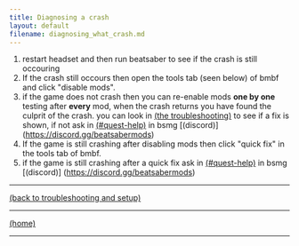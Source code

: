 ```yaml
---
title: Diagnosing a crash
layout: default
filename: diagnosing_what_crash.md
---
```


1. restart headset and then run beatsaber to see if the crash is still occouring
2. If the crash still occours then open the tools tab (seen below) of bmbf and click "disable mods".
3. if the game does not crash then you can re-enable mods **one by one** testing after **every** mod, when the crash returns you have found the culprit of the crash. you can look in [(the troubleshooting)](../individual_mods_homepage.md) to see if a fix is shown, if not ask in [(#quest-help)](https://discord.com/channels/441805394323439646/599740612752703490) in bsmg [(discord)] (https://discord.gg/beatsabermods)
4. If the game is still crashing after disabling mods then click "quick fix" in the tools tab of bmbf. 
5. if the game is still crashing after a quick fix ask in [(#quest-help)](https://discord.com/channels/441805394323439646/599740612752703490) in bsmg [(discord)] (https://discord.gg/beatsabermods)


****
[(back to troubleshooting and setup)](../individual_mods_homepage.md)



****
[(home)](../home.md)



****